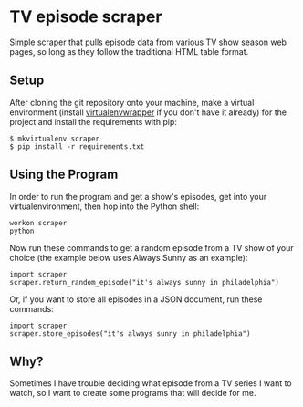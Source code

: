 # TV episode scraper

Simple scraper that pulls episode data from various TV show season web pages, so long as they follow the traditional HTML table format.

## Setup

After cloning the git repository onto your machine, make a virtual environment (install [virtualenvwrapper](https://virtualenvwrapper.readthedocs.org/en/latest/install.html) if you don't have it already) for the project and install the requirements with pip:

    $ mkvirtualenv scraper
    $ pip install -r requirements.txt

## Using the Program

In order to run the program and get a show's episodes, get into your virtualenvironment, then hop into the Python shell:

    workon scraper
    python

Now run these commands to get a random episode from a TV show of your choice (the example below uses Always Sunny as an example):

    import scraper
    scraper.return_random_episode("it's always sunny in philadelphia")

Or, if you want to store all episodes in a JSON document, run these commands:

	import scraper
	scraper.store_episodes("it's always sunny in philadelphia")

## Why?

Sometimes I have trouble deciding what episode from a TV series I want to watch, so I want to create some programs that will decide for me.
